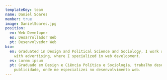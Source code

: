 ```yaml
---
templateKey: team
name: Daniel Soares
member: true
image: DanielSoares.jpg
position:
  en: Web Developer
  es: Desarrollador Web
  pt: Desenvolvedor Web
bio:
  en: Graduated in Design and Political Science and Sociology, I work since 2004
    with advertising, where I specialized in web development.
  es: Lorem ipsum
  pt: Graduado em Design e Ciência Política e Sociologia, trabalho desde 2004 com
    publicidade, onde me especializei no desenvolvimento web.
---
```

